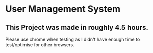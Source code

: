 # User Management System
## This Project was made in roughly 4.5 hours.
Please use chrome when testing as I didn't have enough time to test/optimise for other browsers.
